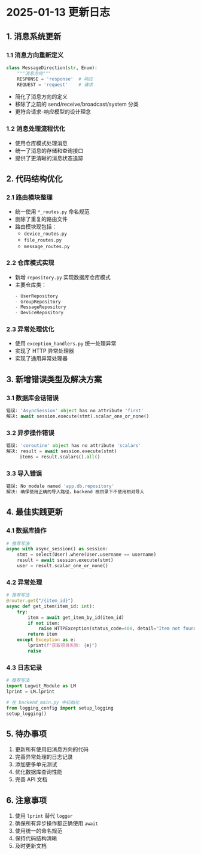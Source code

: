 # 2025-01-13 更新日志

## 1. 消息系统更新

### 1.1 消息方向重新定义
```python
class MessageDirection(str, Enum):
    """消息方向"""
    RESPONSE = 'response'  # 响应
    REQUEST = 'request'    # 请求
```

- 简化了消息方向的定义
- 移除了之前的 send/receive/broadcast/system 分类
- 更符合请求-响应模型的设计理念

### 1.2 消息处理流程优化
- 使用仓库模式处理消息
- 统一了消息的存储和查询接口
- 提供了更清晰的消息状态追踪

## 2. 代码结构优化

### 2.1 路由模块整理
- 统一使用 `*_routes.py` 命名规范
- 删除了重复的路由文件
- 路由模块现包括：
  - `device_routes.py`
  - `file_routes.py`
  - `message_routes.py`

### 2.2 仓库模式实现
- 新增 `repository.py` 实现数据库仓库模式
- 主要仓库类：
  ```python
  - UserRepository
  - GroupRepository
  - MessageRepository
  - DeviceRepository
  ```

### 2.3 异常处理优化
- 使用 `exception_handlers.py` 统一处理异常
- 实现了 HTTP 异常处理器
- 实现了通用异常处理器

## 3. 新增错误类型及解决方案

### 3.1 数据库会话错误
```python
错误: 'AsyncSession' object has no attribute 'first'
解决: await session.execute(stmt).scalar_one_or_none()
```

### 3.2 异步操作错误
```python
错误: 'coroutine' object has no attribute 'scalars'
解决: result = await session.execute(stmt)
     items = result.scalars().all()
```

### 3.3 导入错误
```python
错误: No module named 'app.db.repository'
解决: 确保使用正确的导入路径，backend 根目录下不使用相对导入
```

## 4. 最佳实践更新

### 4.1 数据库操作
```python
# 推荐写法
async with async_session() as session:
    stmt = select(User).where(User.username == username)
    result = await session.execute(stmt)
    user = result.scalar_one_or_none()
```

### 4.2 异常处理
```python
# 推荐写法
@router.get("/{item_id}")
async def get_item(item_id: int):
    try:
        item = await get_item_by_id(item_id)
        if not item:
            raise HTTPException(status_code=404, detail="Item not found")
        return item
    except Exception as e:
        lprint(f"获取项目失败: {e}")
        raise
```

### 4.3 日志记录
```python
# 推荐写法
import Lugwit_Module as LM
lprint = LM.lprint

# 在 backend_main.py 中初始化
from logging_config import setup_logging
setup_logging()
```

## 5. 待办事项

1. 更新所有使用旧消息方向的代码
2. 完善异常处理的日志记录
3. 添加更多单元测试
4. 优化数据库查询性能
5. 完善 API 文档

## 6. 注意事项

1. 使用 `lprint` 替代 `logger`
2. 确保所有异步操作都正确使用 `await`
3. 使用统一的命名规范
4. 保持代码结构清晰
5. 及时更新文档
